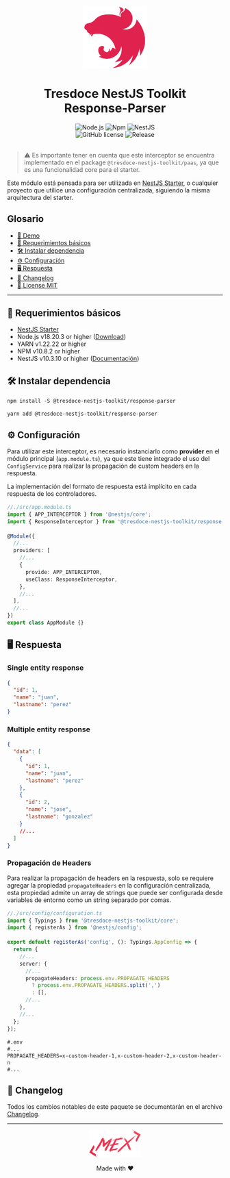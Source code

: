 <div align="center">
    <img alt="nestjs-logo" width="150" height="auto" src="https://raw.githubusercontent.com/tresdoce/tresdoce-nestjs-toolkit/master/.readme-static/iso-nestjs.svg" />
    <h1>Tresdoce NestJS Toolkit<br/>Response-Parser</h1>
</div>

<div align="center">
    <img src="https://img.shields.io/static/v1.svg?style=flat&label=NodeJS&message=v18.20.3&labelColor=339933&color=757575&logoColor=FFFFFF&logo=Node.js" alt="Node.js"/>
    <img src="https://img.shields.io/static/v1.svg?style=flat&label=NPM&message=v10.8.2&labelColor=CB3837&logoColor=FFFFFF&color=757575&logo=npm" alt="Npm"/>
    <img src="https://img.shields.io/static/v1.svg?style=flat&label=NestJS&message=v10.3.10&labelColor=E0234E&logoColor=FFFFFF&color=757575&logo=Nestjs" alt="NestJS"/><br/>
    <img src="https://img.shields.io/github/license/tresdoce/tresdoce-nestjs-toolkit?style=flat" alt="GitHub license" >
    <img alt="Release" src="https://img.shields.io/npm/v/@tresdoce-nestjs-toolkit/response-parser.svg">
    <br/>
</div>
<br/>

> ⚠️ Es importante tener en cuenta que este interceptor se encuentra implementado en el
> package `@tresdoce-nestjs-toolkit/paas`, ya que es una funcionalidad core para el starter.

Este módulo está pensada para ser utilizada en [NestJS Starter](https://github.com/rudemex/nestjs-starter), o cualquier
proyecto que utilice una configuración centralizada, siguiendo la misma arquitectura del starter.

## Glosario

- [🥳 Demo](https://nestjs-starter.tresdoce.com.ar/v1/docs)
- [📝 Requerimientos básicos](#basic-requirements)
- [🛠️ Instalar dependencia](#install-dependencies)
- [⚙️ Configuración](#configurations)
- [🖥 Respuesta](#response)
- [📄 Changelog](./CHANGELOG.md)
- [📜 License MIT](./license.md)

---

<a name="basic-requirements"></a>

## 📝 Requerimientos básicos

- [NestJS Starter](https://github.com/rudemex/nestjs-starter)
- Node.js v18.20.3 or higher ([Download](https://nodejs.org/es/download/))
- YARN v1.22.22 or higher
- NPM v10.8.2 or higher
- NestJS v10.3.10 or higher ([Documentación](https://nestjs.com/))

<a name="install-dependencies"></a>

## 🛠️ Instalar dependencia

```
npm install -S @tresdoce-nestjs-toolkit/response-parser
```

```
yarn add @tresdoce-nestjs-toolkit/response-parser
```

<a name="configurations"></a>

## ⚙️ Configuración

Para utilizar este interceptor, es necesario instanciarlo como **provider** en el módulo principal (`app.module.ts`),
ya que este tiene integrado el uso del `ConfigService` para realizar la propagación de custom headers en la respuesta.

La implementación del formato de respuesta está implícito en cada respuesta de los controladores.

```typescript
//./src/app.module.ts
import { APP_INTERCEPTOR } from '@nestjs/core';
import { ResponseInterceptor } from '@tresdoce-nestjs-toolkit/response-parser';

@Module({
  //...
  providers: [
    //...
    {
      provide: APP_INTERCEPTOR,
      useClass: ResponseInterceptor,
    },
    //...
  ],
  //...
})
export class AppModule {}
```

<a name="response"></a>

## 🖥 Respuesta

### Single entity response

```json
{
  "id": 1,
  "name": "juan",
  "lastname": "perez"
}
```

### Multiple entity response

```json
{
  "data": [
    {
      "id": 1,
      "name": "juan",
      "lastname": "perez"
    },
    {
      "id": 2,
      "name": "jose",
      "lastname": "gonzalez"
    }
    //...
  ]
}
```

### Propagación de Headers

Para realizar la propagación de headers en la respuesta, solo se requiere agregar la propiedad `propagateHeaders` en la
configuración centralizada, esta propiedad admite un array de strings que puede ser configurada desde variables de entorno
como un string separado por comas.

```typescript
//./src/config/configuration.ts
import { Typings } from '@tresdoce-nestjs-toolkit/core';
import { registerAs } from '@nestjs/config';

export default registerAs('config', (): Typings.AppConfig => {
  return {
    //...
    server: {
      //...
      propagateHeaders: process.env.PROPAGATE_HEADERS
        ? process.env.PROPAGATE_HEADERS.split(',')
        : [],
      //...
    },
    //...
  };
});
```

```dotenv
#.env
#...
PROPAGATE_HEADERS=x-custom-header-1,x-custom-header-2,x-custom-header-n
#...
```

## 📄 Changelog

Todos los cambios notables de este paquete se documentarán en el archivo [Changelog](./CHANGELOG.md).

---

<div align="center">
    <a href="mailto:mdelgado@tresdoce.com.ar" target="_blank" alt="Send an email">
        <img src="https://raw.githubusercontent.com/tresdoce/tresdoce-nestjs-toolkit/ab924d5bdd9a9b9acb3ca5721d4ce977c6b7f680/.readme-static/logo-mex-red.svg" width="120" alt="Logo - Mex" />
    </a><br/>
    <p>Made with ❤</p>
</div>
